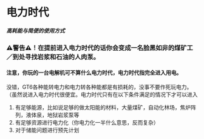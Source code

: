 # 电力时代
##### 高耗能与简便的使用方式
### ⚠️警告⚠️！在提前进入电力时代的话你会变成一名脸黑如非的煤矿工／到处寻找岩浆和石油的人肉泵。

#### 注意，你玩的一台电解机可不算什么电力时代，电力时代指完全进入用电。

没错，GT6各种能转电力和电力转各种能都是有损耗的，没事不要作死玩电力。（虽然说进入电力时代很便宜。电力时代只有在以下条件满足的情况下才可以进入
 1. 有足够能源，比如说足够的做太阳能的材料，大量煤矿，自动化林场，焦炉阵列，液体泉，地狱岩浆泵等
 2. 有足够资源进行电力化（你电力化一半什么意思，反而复杂）
 3. 对于储能问题进行预先计划